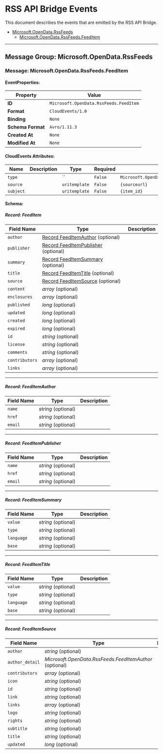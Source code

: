 # RSS API Bridge Events

This document describes the events that are emitted by the RSS API Bridge.

- [Microsoft.OpenData.RssFeeds](#message-group-microsoftopendatarssfeeds)
  - [Microsoft.OpenData.RssFeeds.FeedItem](#message-microsoftopendatarssfeedsfeeditem)

---

## Message Group: Microsoft.OpenData.RssFeeds

### Message: Microsoft.OpenData.RssFeeds.FeedItem

#### EventProperties:

| **Property**    | **Value**                        |
|-----------------|----------------------------------|
| **ID**          | `Microsoft.OpenData.RssFeeds.FeedItem`                |
| **Format**      | `CloudEvents/1.0`            |
| **Binding**     | `None`           |
| **Schema Format** | `Avro/1.11.3`    |
| **Created At**  | `None`         |
| **Modified At** | `None`        |

#### CloudEvents Attributes:

| **Name**    | **Description** | **Type**     | **Required** | **Value** |
|-------------|-----------------|--------------|--------------|-----------|
| `type` |  | `` | `False` | `Microsoft.OpenData.RssFeeds.FeedItem` |
| `source` |  | `uritemplate` | `False` | `{sourceurl}` |
| `subject` |  | `uritemplate` | `False` | `{item_id}` |

#### Schema:

##### Record: FeedItem

| **Field Name** | **Type** | **Description** |
|----------------|----------|-----------------|
| `author` | [Record FeedItemAuthor](#record-feeditemauthor) (optional) |  |
| `publisher` | [Record FeedItemPublisher](#record-feeditempublisher) (optional) |  |
| `summary` | [Record FeedItemSummary](#record-feeditemsummary) (optional) |  |
| `title` | [Record FeedItemTitle](#record-feeditemtitle) (optional) |  |
| `source` | [Record FeedItemSource](#record-feeditemsource) (optional) |  |
| `content` | *array* (optional) |  |
| `enclosures` | *array* (optional) |  |
| `published` | *long* (optional) |  |
| `updated` | *long* (optional) |  |
| `created` | *long* (optional) |  |
| `expired` | *long* (optional) |  |
| `id` | *string* (optional) |  |
| `license` | *string* (optional) |  |
| `comments` | *string* (optional) |  |
| `contributors` | *array* (optional) |  |
| `links` | *array* (optional) |  |

---

##### Record: FeedItemAuthor

| **Field Name** | **Type** | **Description** |
|----------------|----------|-----------------|
| `name` | *string* (optional) |  |
| `href` | *string* (optional) |  |
| `email` | *string* (optional) |  |

---

##### Record: FeedItemPublisher

| **Field Name** | **Type** | **Description** |
|----------------|----------|-----------------|
| `name` | *string* (optional) |  |
| `href` | *string* (optional) |  |
| `email` | *string* (optional) |  |

---

##### Record: FeedItemSummary

| **Field Name** | **Type** | **Description** |
|----------------|----------|-----------------|
| `value` | *string* (optional) |  |
| `type` | *string* (optional) |  |
| `language` | *string* (optional) |  |
| `base` | *string* (optional) |  |

---

##### Record: FeedItemTitle

| **Field Name** | **Type** | **Description** |
|----------------|----------|-----------------|
| `value` | *string* (optional) |  |
| `type` | *string* (optional) |  |
| `language` | *string* (optional) |  |
| `base` | *string* (optional) |  |

---

##### Record: FeedItemSource

| **Field Name** | **Type** | **Description** |
|----------------|----------|-----------------|
| `author` | *string* (optional) |  |
| `author_detail` | *Microsoft.OpenData.RssFeeds.FeedItemAuthor* (optional) |  |
| `contributors` | *array* (optional) |  |
| `icon` | *string* (optional) |  |
| `id` | *string* (optional) |  |
| `link` | *string* (optional) |  |
| `links` | *array* (optional) |  |
| `logo` | *string* (optional) |  |
| `rights` | *string* (optional) |  |
| `subtitle` | *string* (optional) |  |
| `title` | *string* (optional) |  |
| `updated` | *long* (optional) |  |
